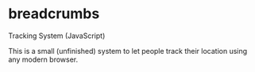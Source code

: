 # breadcrumbs
Tracking System (JavaScript)

This is a small (unfinished) system to let people track their location using any modern browser. 

